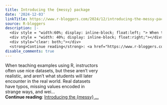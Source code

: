 ```yaml
---
title: Introducing the {messy} package
date: '2024-12-03'
linkTitle: https://www.r-bloggers.com/2024/12/introducing-the-messy-package/
source: R-bloggers
description: |-
  <div style = "width:60%; display: inline-block; float:left; "> When teaching examples using R, instructors often use nice datasets, but these aren’t very realistic, and aren’t what students will later encounter in the real world. Real datasets have typos, missing values encoded in strange ways, and wei...</div>
  <div style = "width: 40%; display: inline-block; float:right;"></div>
  <div style="clear: both;"></div>
  <strong>Continue reading</strong>: <a href="https://www.r-bloggers.com/2024/12/introducing-the-messy-package/">Introducing the {messy} ...
disable_comments: true
---
```

<div style = "width:60%; display: inline-block; float:left; "> When teaching examples using R, instructors often use nice datasets, but these aren’t very realistic, and aren’t what students will later encounter in the real world. Real datasets have typos, missing values encoded in strange ways, and wei...</div>
<div style = "width: 40%; display: inline-block; float:right;"></div>
<div style="clear: both;"></div>
<strong>Continue reading</strong>: <a href="https://www.r-bloggers.com/2024/12/introducing-the-messy-package/">Introducing the {messy} ...